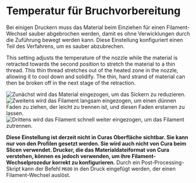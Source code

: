 Temperatur für Bruchvorbereitung
====
Bei einigen Druckern muss das Material beim Einziehen für einen Filament-Wechsel sauber abgebrochen werden, damit es ohne Verwicklungen durch die Zuführung bewegt werden kann. Diese Einstellung konfiguriert einen Teil des Verfahrens, um es sauber abzubrechen.

This setting adjusts the temperature of the nozzle while the material is retracted towards the second position to stretch the material to a thin thread. This thin thread stretches out of the heated zone in the nozzle, allowing it to cool down and solidify. The thin, hard strand of material can then be broken off in the next stage of the retraction.

![Zunächst wird das Material eingezogen, um das Sickern zu reduzieren.](../../../articles/images/filament_switch_anti_ooze.svg)
![Zweitens wird das Filament langsam eingezogen, um einen dünnen Faden zu ziehen, der leicht zu trennen ist, und diesen Faden erstarren zu lassen.](../../../articles/images/filament_switch_break_preparation.svg)
![Drittens wird das Filament schnell weiter eingezogen, um das Filament zutrennen.](../../../articles/images/filament_switch_break.svg)

**Diese Einstellung ist derzeit nicht in Curas Oberfläche sichtbar. Sie kann nur von den Profilen gesetzt werden. Sie wird auch nicht von Cura beim Slicen verwendet. Drucker, die das Materialdateiformat von Cura verstehen, können es jedoch verwenden, um ihre Filament-Wechselprozedur korrekt zu konfigurieren.** 
Durch ein Post-Processing-Skript kann der Befehl `M600` in den Druck eingefügt werden, der einen Filament-Wechsel auslöst.